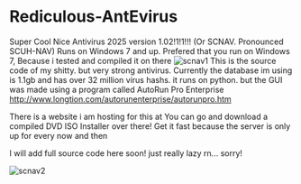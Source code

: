 # Rediculous-AntEvirus
Super Cool Nice Antivirus 2025 version 1.02!1!1!!! (Or SCNAV. Pronounced SCUH-NAV)
Runs on Windows 7 and up. 
Prefered that you run on Windows 7, Because i tested and compiled it on there
![scnav1](https://github.com/user-attachments/assets/29f02931-0056-4908-812e-f19fc17fa020)
This is the source code of my shitty. but very strong antivirus. Currently the database im using is 1.1gb and has over 32 million virus hashs. 
it runs on python. but the GUI was made using a program called AutoRun Pro Enterprise http://www.longtion.com/autorunenterprise/autorunpro.htm

There is a website i am hosting for this at 
You can go and download a compiled DVD ISO Installer over there! Get it fast because the server is only up for every now and then 

I will add full source code here soon! just really lazy rn... sorry!

![scnav2](https://github.com/user-attachments/assets/78b195e9-aeb0-4b8e-94e5-28ec8799b0e9)
